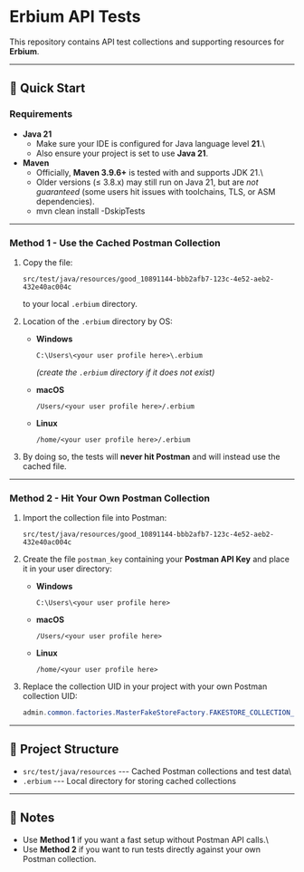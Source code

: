# Erbium API Tests

This repository contains API test collections and supporting resources
for **Erbium**.

------------------------------------------------------------------------

## 🚀 Quick Start

### Requirements

-   **Java 21**
    -   Make sure your IDE is configured for Java language level
        **21**.\
    -   Also ensure your project is set to use **Java 21**.
-   **Maven**
    -   Officially, **Maven 3.9.6+** is tested with and supports JDK
        21.\
    -   Older versions (≤ 3.8.x) may still run on Java 21, but are *not
        guaranteed* (some users hit issues with toolchains, TLS, or ASM
        dependencies).
    -   mvn clean install -DskipTests

------------------------------------------------------------------------

### Method 1 - Use the Cached Postman Collection

1.  Copy the file:

        src/test/java/resources/good_10891144-bbb2afb7-123c-4e52-aeb2-432e40ac004c

    to your local `.erbium` directory.

2.  Location of the `.erbium` directory by OS:

    -   **Windows**

            C:\Users\<your user profile here>\.erbium

        *(create the `.erbium` directory if it does not exist)*

    -   **macOS**

            /Users/<your user profile here>/.erbium

    -   **Linux**

            /home/<your user profile here>/.erbium

3.  By doing so, the tests will **never hit Postman** and will instead
    use the cached file.

------------------------------------------------------------------------

### Method 2 - Hit Your Own Postman Collection

1.  Import the collection file into Postman:

        src/test/java/resources/good_10891144-bbb2afb7-123c-4e52-aeb2-432e40ac004c

2.  Create the file `postman_key` containing your **Postman API Key**
    and place it in your user directory:

    -   **Windows**

            C:\Users\<your user profile here>

    -   **macOS**

            /Users/<your user profile here>

    -   **Linux**

            /home/<your user profile here>

3.  Replace the collection UID in your project with your own Postman
    collection UID:

    ``` java
    admin.common.factories.MasterFakeStoreFactory.FAKESTORE_COLLECTION_UID
    ```

------------------------------------------------------------------------

## 📂 Project Structure

-   `src/test/java/resources` --- Cached Postman collections and test
    data\
-   `.erbium` --- Local directory for storing cached collections

------------------------------------------------------------------------

## 📌 Notes

-   Use **Method 1** if you want a fast setup without Postman API
    calls.\
-   Use **Method 2** if you want to run tests directly against your own
    Postman collection.
